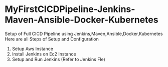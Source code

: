# MyFirstCICDPipeline-Jenkins-Maven-Ansible-Docker-Kubernetes
Setup of Full CICD Pipeline using Jenkins,Maven,Ansible,Docker,Kubernetes
Here are all Steps of Setup and Configuration
 1.   Setup Aws Instance
 2.   Install Jenkins on Ec2 Instance
 3.   Setup and Run Jenkins (Refer to Jenkins Fle)
